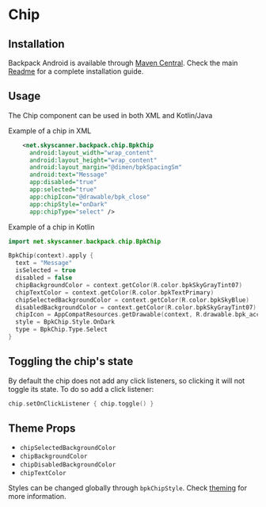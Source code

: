 # Chip

## Installation

Backpack Android is available through [Maven Central](https://search.maven.org/artifact/net.skyscanner.backpack/backpack-android). Check the main [Readme](../../../README.md#installation) for a complete installation guide.

## Usage

The Chip component can be used in both XML and Kotlin/Java

Example of a chip in XML

```xml
    <net.skyscanner.backpack.chip.BpkChip
      android:layout_width="wrap_content"
      android:layout_height="wrap_content"
      android:layout_margin="@dimen/bpkSpacingSm"
      android:text="Message"
      app:disabled="true"
      app:selected="true"
      app:chipIcon="@drawable/bpk_close"
      app:chipStyle="onDark"
      app:chipType="select" />
```

Example of a chip in Kotlin

```Kotlin
import net.skyscanner.backpack.chip.BpkChip

BpkChip(context).apply {
  text = "Message"
  isSelected = true
  disabled = false
  chipBackgroundColor = context.getColor(R.color.bpkSkyGrayTint07)
  chipTextColor = context.getColor(R.color.bpkTextPrimary)
  chipSelectedBackgroundColor = context.getColor(R.color.bpkSkyBlue)
  disabledBackgroundColor = context.getColor(R.color.bpkSkyGrayTint07)
  chipIcon = AppCompatResources.getDrawable(context, R.drawable.bpk_account)
  style = BpkChip.Style.OnDark
  type = BpkChip.Type.Select
}
```

## Toggling the chip's state

By default the chip does not add any click listeners, so clicking it will not toggle its state.
To do so add a click listener:

```Kotlin
chip.setOnClickListener { chip.toggle() }
```

## Theme Props

- `chipSelectedBackgroundColor`
- `chipBackgroundColor`
- `chipDisabledBackgroundColor`
- `chipTextColor`


Styles can be changed globally through `bpkChipStyle`. Check [theming](https://github.com/Skyscanner/backpack-android/blob/main/docs/view/THEMING.md) for more information.
